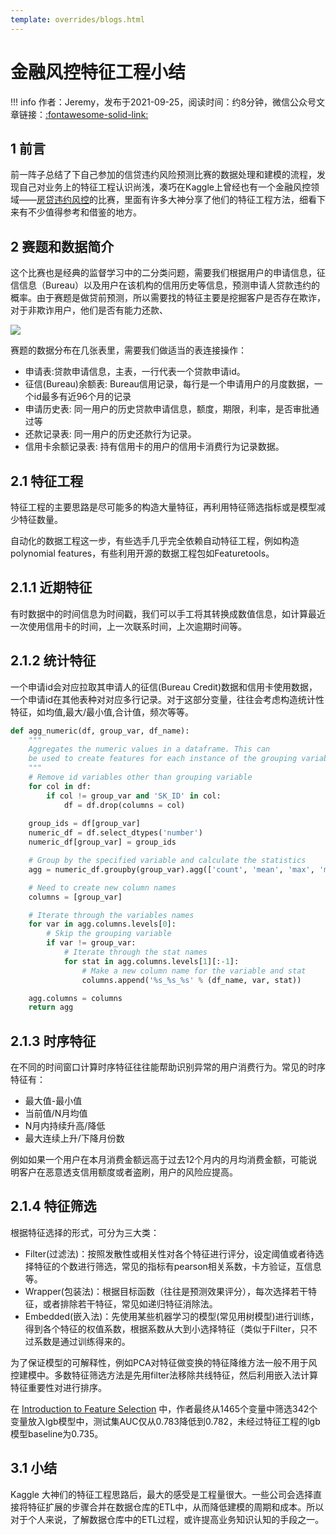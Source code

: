 ```yaml
---
template: overrides/blogs.html
---
```


# 金融风控特征工程小结

!!! info 
    作者：Jeremy，发布于2021-09-25，阅读时间：约8分钟，微信公众号文章链接：[:fontawesome-solid-link:]()

## 1 前言

前一阵子总结了下自己参加的信贷违约风险预测比赛的数据处理和建模的流程，发现自己对业务上的特征工程认识尚浅，凑巧在Kaggle上曾经也有一个金融风控领域——[房贷违约风控](https://www.kaggle.com/c/home-credit-default-risk/overview)的比赛，里面有许多大神分享了他们的特征工程方法，细看下来有不少值得参考和借鉴的地方。

## 2 赛题和数据简介

这个比赛也是经典的监督学习中的二分类问题，需要我们根据用户的申请信息，征信信息（Bureau）以及用户在该机构的信用历史等信息，预测申请人贷款违约的概率。由于赛题是做贷前预测，所以需要找的特征主要是挖掘客户是否存在欺诈，对于非欺诈用户，他们是否有能力还款、

![](https://files.mdnice.com/user/15233/3a541655-3d6a-457f-a195-5ef56d8046d5.png)

赛题的数据分布在几张表里，需要我们做适当的表连接操作：

* 申请表:贷款申请信息，主表，一行代表一个贷款申请id。
* 征信(Bureau)余额表: Bureau信用记录，每行是一个申请用户的月度数据，一个id最多有近96个月的记录
* 申请历史表: 同一用户的历史贷款申请信息，额度，期限，利率，是否审批通过等
* 还款记录表: 同一用户的历史还款行为记录。
* 信用卡余额记录表: 持有信用卡的用户的信用卡消费行为记录数据。

## 2.1 特征工程

特征工程的主要思路是尽可能多的构造大量特征，再利用特征筛选指标或是模型减少特征数量。

自动化的数据工程这一步，有些选手几乎完全依赖自动特征工程，例如构造polynomial features，有些利用开源的数据工程包如Featuretools。

## 2.1.1 近期特征

有时数据中的时间信息为时间戳，我们可以手工将其转换成数值信息，如计算最近一次使用信用卡的时间，上一次联系时间，上次逾期时间等。

## 2.1.2 统计特征 

一个申请id会对应拉取其申请人的征信(Bureau Credit)数据和信用卡使用数据，一个申请id在其他表种对对应多行记录。对于这部分变量，往往会考虑构造统计性特征，如均值,最大/最小值,合计值，频次等等。

``` python
def agg_numeric(df, group_var, df_name):
    """
    Aggregates the numeric values in a dataframe. This can
    be used to create features for each instance of the grouping variable.
    """
    # Remove id variables other than grouping variable
    for col in df:
        if col != group_var and 'SK_ID' in col:
            df = df.drop(columns = col)
            
    group_ids = df[group_var]
    numeric_df = df.select_dtypes('number')
    numeric_df[group_var] = group_ids

    # Group by the specified variable and calculate the statistics
    agg = numeric_df.groupby(group_var).agg(['count', 'mean', 'max', 'min', 'sum']).reset_index()

    # Need to create new column names
    columns = [group_var]

    # Iterate through the variables names
    for var in agg.columns.levels[0]:
        # Skip the grouping variable
        if var != group_var:
            # Iterate through the stat names
            for stat in agg.columns.levels[1][:-1]:
                # Make a new column name for the variable and stat
                columns.append('%s_%s_%s' % (df_name, var, stat))

    agg.columns = columns
    return agg 
```

## 2.1.3 时序特征

在不同的时间窗口计算时序特征往往能帮助识别异常的用户消费行为。常见的时序特征有：

* 最大值-最小值
* 当前值/N月均值
* N月内持续升高/降低
* 最大连续上升/下降月份数

例如如果一个用户在本月消费金额远高于过去12个月内的月均消费金额，可能说明客户在恶意透支信用额度或者盗刷，用户的风险应提高。

## 2.1.4 特征筛选

根据特征选择的形式，可分为三大类：

* Filter(过滤法)：按照发散性或相关性对各个特征进行评分，设定阈值或者待选择特征的个数进行筛选，常见的指标有pearson相关系数，卡方验证，互信息等。
* Wrapper(包装法)：根据目标函数（往往是预测效果评分），每次选择若干特征，或者排除若干特征，常见如递归特征消除法。
* Embedded(嵌入法)：先使用某些机器学习的模型(常见用树模型)进行训练，得到各个特征的权值系数，根据系数从大到小选择特征（类似于Filter，只不过系数是通过训练得来的。

为了保证模型的可解释性，例如PCA对特征做变换的特征降维方法一般不用于风控建模中。多数特征筛选方法是先用filter法移除共线特征，然后利用嵌入法计算特征重要性对进行排序。

在 [Introduction to Feature Selection](https://www.kaggle.com/willkoehrsen/introduction-to-feature-selection) 中，作者最终从1465个变量中筛选342个变量放入lgb模型中，测试集AUC仅从0.783降低到0.782，未经过特征工程的lgb模型baseline为0.735。

## 3.1 小结

Kaggle 大神们的特征工程思路后，最大的感受是工程量很大。一些公司会选择直接将特征扩展的步骤合并在数据仓库的ETL中，从而降低建模的周期和成本。所以对于个人来说，了解数据仓库中的ETL过程，或许提高业务知识认知的手段之一。